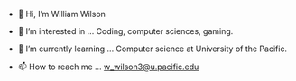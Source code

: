 - 👋 Hi, I’m William Wilson


- 👀 I’m interested in ...
Coding, computer sciences, gaming.

- 🌱 I’m currently learning ...
Computer science at University of the Pacific.

- 📫 How to reach me ...
w_wilson3@u.pacific.edu


